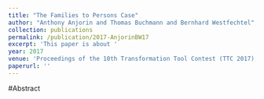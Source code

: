 ```yaml
---
title: "The Families to Persons Case"
author: "Anthony Anjorin and Thomas Buchmann and Bernhard Westfechtel"
collection: publications
permalink: /publication/2017-AnjorinBW17
excerpt: 'This paper is about '
year: 2017
venue: 'Proceedings of the 10th Transformation Tool Contest (TTC 2017), co-located with the 2017 Software Technologies: Applications and Foundations (STAF 2017), Marburg, Germany, July 21, 2017'
paperurl: ''
---
```


#Abstract
